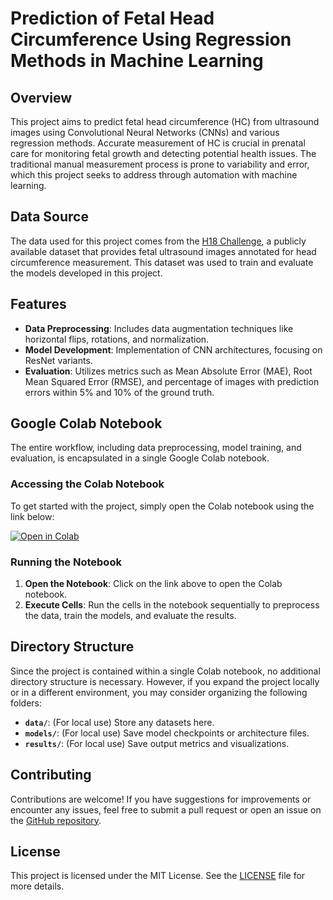 # Prediction of Fetal Head Circumference Using Regression Methods in Machine Learning

## Overview

This project aims to predict fetal head circumference (HC) from ultrasound images using Convolutional Neural Networks (CNNs) and various regression methods. Accurate measurement of HC is crucial in prenatal care for monitoring fetal growth and detecting potential health issues. The traditional manual measurement process is prone to variability and error, which this project seeks to address through automation with machine learning.

## Data Source

The data used for this project comes from the [H18 Challenge](https://h18.grand-challenge.org/), a publicly available dataset that provides fetal ultrasound images annotated for head circumference measurement. This dataset was used to train and evaluate the models developed in this project.
## Features

- **Data Preprocessing**: Includes data augmentation techniques like horizontal flips, rotations, and normalization.
- **Model Development**: Implementation of CNN architectures, focusing on ResNet variants.
- **Evaluation**: Utilizes metrics such as Mean Absolute Error (MAE), Root Mean Squared Error (RMSE), and percentage of images with prediction errors within 5% and 10% of the ground truth.

## Google Colab Notebook

The entire workflow, including data preprocessing, model training, and evaluation, is encapsulated in a single Google Colab notebook.

### Accessing the Colab Notebook

To get started with the project, simply open the Colab notebook using the link below:


[![Open in Colab](https://colab.research.google.com/assets/colab-badge.svg)](https://github.com/Ofiregev/Final_Project-FetalCns/blob/main/Fetal_Cns_Final.ipynb)


### Running the Notebook

1. **Open the Notebook**: Click on the link above to open the Colab notebook.
2. **Execute Cells**: Run the cells in the notebook sequentially to preprocess the data, train the models, and evaluate the results.

## Directory Structure

Since the project is contained within a single Colab notebook, no additional directory structure is necessary. However, if you expand the project locally or in a different environment, you may consider organizing the following folders:

- **`data/`**: (For local use) Store any datasets here.
- **`models/`**: (For local use) Save model checkpoints or architecture files.
- **`results/`**: (For local use) Save output metrics and visualizations.

## Contributing

Contributions are welcome! If you have suggestions for improvements or encounter any issues, feel free to submit a pull request or open an issue on the [GitHub repository](https://github.com/Ofiregev/Final_Project-FetalCns).

## License

This project is licensed under the MIT License. See the [LICENSE](LICENSE) file for more details.

